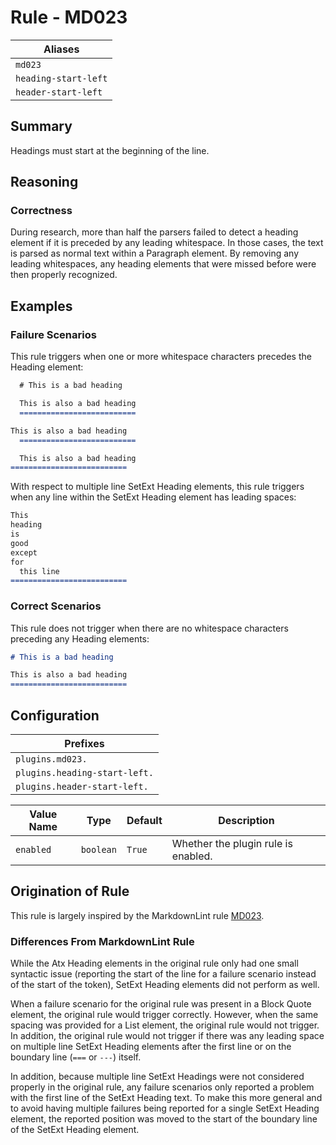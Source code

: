 # Rule - MD023

| Aliases |
| --- |
| `md023` |
| `heading-start-left` |
| `header-start-left` |

## Summary

Headings must start at the beginning of the line.

## Reasoning

### Correctness

During research, more than half the parsers failed to detect a heading element
if it is preceded by any leading whitespace.  In those cases, the text is
parsed as normal text within a Paragraph element.  By removing any leading
whitespaces, any heading elements that were missed before were then properly
recognized.

## Examples

### Failure Scenarios

This rule triggers when one or more whitespace characters precedes
the Heading element:

```Markdown
  # This is a bad heading

  This is also a bad heading
  ==========================

This is also a bad heading
  ==========================

  This is also a bad heading
==========================
```

With respect to multiple line SetExt Heading elements, this rule triggers
when any line within the SetExt Heading element has leading spaces:

```Markdown
This
heading
is
good
except
for
  this line
==========================
```

### Correct Scenarios

This rule does not trigger when there are no whitespace characters
preceding any Heading elements:

```Markdown
# This is a bad heading

This is also a bad heading
==========================
```

## Configuration

| Prefixes |
| --- |
| `plugins.md023.` |
| `plugins.heading-start-left.` |
| `plugins.header-start-left.` |

| Value Name | Type | Default | Description |
| -- | -- | -- | -- |
| `enabled` | `boolean` | `True` | Whether the plugin rule is enabled. |

## Origination of Rule

This rule is largely inspired by the MarkdownLint rule
[MD023](https://github.com/DavidAnson/markdownlint/blob/master/doc/Rules.md#md023---headings-must-start-at-the-beginning-of-the-line).

### Differences From MarkdownLint Rule

While the Atx Heading elements in the original rule only had one
small syntactic issue (reporting the start of the line for a failure
scenario instead of the start of the token), SetExt Heading elements
did not perform as well.

When a failure scenario for the original rule was present in a
Block Quote element, the original rule would trigger correctly.
However, when the same spacing was provided for a List element,
the original rule would not trigger.  In addition, the original
rule would not trigger if there was any leading space on multiple
line SetExt Heading elements after the first line or on the
boundary line (`===` or `---`) itself.

In addition, because multiple line SetExt Headings were not
considered properly in the original rule, any failure scenarios
only reported a problem with the first line of the SetExt Heading
text.  To make this more general and to avoid having multiple
failures being reported for a single SetExt Heading element,
the reported position was moved to the start of the boundary
line of the SetExt Heading element.
